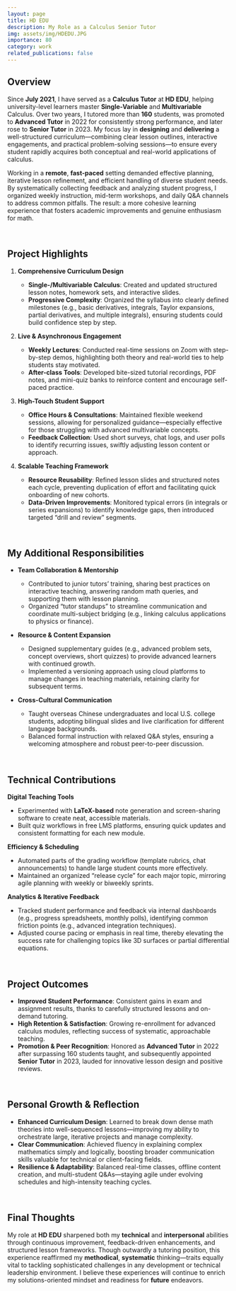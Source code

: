 ```yaml
---
layout: page
title: HD EDU
description: My Role as a Calculus Senior Tutor
img: assets/img/HDEDU.JPG
importance: 80
category: work
related_publications: false
---
```


## Overview

Since **July 2021**, I have served as a **Calculus Tutor** at **HD EDU**, helping university-level learners master **Single-Variable** and **Multivariable** Calculus. Over two years, I tutored more than **160** students, was promoted to **Advanced Tutor** in 2022 for consistently strong performance, and later rose to **Senior Tutor** in 2023. My focus lay in **designing** and **delivering** a well-structured curriculum—combining clear lesson outlines, interactive engagements, and practical problem-solving sessions—to ensure every student rapidly acquires both conceptual and real-world applications of calculus.

Working in a **remote**, **fast-paced** setting demanded effective planning, iterative lesson refinement, and efficient handling of diverse student needs. By systematically collecting feedback and analyzing student progress, I organized weekly instruction, mid-term workshops, and daily Q&A channels to address common pitfalls. The result: a more cohesive learning experience that fosters academic improvements and genuine enthusiasm for math.

<br>

## Project Highlights

1. **Comprehensive Curriculum Design**

   - **Single-/Multivariable Calculus**: Created and updated structured lesson notes, homework sets, and interactive slides.
   - **Progressive Complexity**: Organized the syllabus into clearly defined milestones (e.g., basic derivatives, integrals, Taylor expansions, partial derivatives, and multiple integrals), ensuring students could build confidence step by step.

2. **Live & Asynchronous Engagement**

   - **Weekly Lectures**: Conducted real-time sessions on Zoom with step-by-step demos, highlighting both theory and real-world ties to help students stay motivated.
   - **After-class Tools**: Developed bite-sized tutorial recordings, PDF notes, and mini-quiz banks to reinforce content and encourage self-paced practice.

3. **High-Touch Student Support**

   - **Office Hours & Consultations**: Maintained flexible weekend sessions, allowing for personalized guidance—especially effective for those struggling with advanced multivariable concepts.
   - **Feedback Collection**: Used short surveys, chat logs, and user polls to identify recurring issues, swiftly adjusting lesson content or approach.

4. **Scalable Teaching Framework**

   - **Resource Reusability**: Refined lesson slides and structured notes each cycle, preventing duplication of effort and facilitating quick onboarding of new cohorts.
   - **Data-Driven Improvements**: Monitored typical errors (in integrals or series expansions) to identify knowledge gaps, then introduced targeted “drill and review” segments.

<br>

## My Additional Responsibilities

- **Team Collaboration & Mentorship**

  - Contributed to junior tutors’ training, sharing best practices on interactive teaching, answering random math queries, and supporting them with lesson planning.
  - Organized “tutor standups” to streamline communication and coordinate multi-subject bridging (e.g., linking calculus applications to physics or finance).

- **Resource & Content Expansion**

  - Designed supplementary guides (e.g., advanced problem sets, concept overviews, short quizzes) to provide advanced learners with continued growth.
  - Implemented a versioning approach using cloud platforms to manage changes in teaching materials, retaining clarity for subsequent terms.

- **Cross-Cultural Communication**
  - Taught overseas Chinese undergraduates and local U.S. college students, adopting bilingual slides and live clarification for different language backgrounds.
  - Balanced formal instruction with relaxed Q&A styles, ensuring a welcoming atmosphere and robust peer-to-peer discussion.

<br>

## Technical Contributions

**Digital Teaching Tools**

- Experimented with **LaTeX-based** note generation and screen-sharing software to create neat, accessible materials.
- Built quiz workflows in free LMS platforms, ensuring quick updates and consistent formatting for each new module.

**Efficiency & Scheduling**

- Automated parts of the grading workflow (template rubrics, chat announcements) to handle large student counts more effectively.
- Maintained an organized “release cycle” for each major topic, mirroring agile planning with weekly or biweekly sprints.

**Analytics & Iterative Feedback**

- Tracked student performance and feedback via internal dashboards (e.g., progress spreadsheets, monthly polls), identifying common friction points (e.g., advanced integration techniques).
- Adjusted course pacing or emphasis in real time, thereby elevating the success rate for challenging topics like 3D surfaces or partial differential equations.

<br>

## Project Outcomes

- **Improved Student Performance**: Consistent gains in exam and assignment results, thanks to carefully structured lessons and on-demand tutoring.
- **High Retention & Satisfaction**: Growing re-enrollment for advanced calculus modules, reflecting success of systematic, approachable teaching.
- **Promotion & Peer Recognition**: Honored as **Advanced Tutor** in 2022 after surpassing 160 students taught, and subsequently appointed **Senior Tutor** in 2023, lauded for innovative lesson design and positive reviews.

<br>

## Personal Growth & Reflection

- **Enhanced Curriculum Design**: Learned to break down dense math theories into well-sequenced lessons—improving my ability to orchestrate large, iterative projects and manage complexity.
- **Clear Communication**: Achieved fluency in explaining complex mathematics simply and logically, boosting broader communication skills valuable for technical or client-facing fields.
- **Resilience & Adaptability**: Balanced real-time classes, offline content creation, and multi-student Q&As—staying agile under evolving schedules and high-intensity teaching cycles.

<br>

## Final Thoughts

My role at **HD EDU** sharpened both my **technical** and **interpersonal** abilities through continuous improvement, feedback-driven enhancements, and structured lesson frameworks. Though outwardly a tutoring position, this experience reaffirmed my **methodical**, **systematic** thinking—traits equally vital to tackling sophisticated challenges in any development or technical leadership environment. I believe these experiences will continue to enrich my solutions-oriented mindset and readiness for **future** endeavors.
